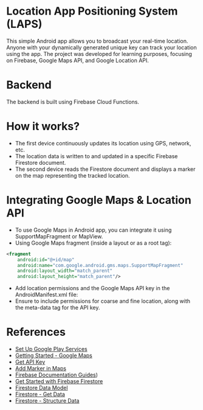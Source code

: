 # Location App Positioning System (LAPS)

This simple Android app allows you to broadcast your real-time location. Anyone with your dynamically generated unique key can track your location using the app. The project was developed for learning purposes, focusing on Firebase, Google Maps API, and Google Location API.

# Backend
The backend is built using Firebase Cloud Functions. 

# How it works?

- The first device continuously updates its location using GPS, network, etc.
- The location data is written to and updated in a specific Firebase Firestore document.
- The second device reads the Firestore document and displays a marker on the map representing the tracked location.

# Integrating Google Maps & Location API
- To use Google Maps in Android app, you can integrate it using SupportMapFragment or MapView.
- Using Google Maps fragment (inside a layout or as a root tag):
 
```xml
<fragment
	android:id="@+id/map"
	android:name="com.google.android.gms.maps.SupportMapFragment"
	android:layout_width="match_parent"
	android:layout_height="match_parent"/>
```

- Add location permissions and the Google Maps API key in the AndroidManifest.xml file:
- Ensure to include permissions for coarse and fine location, along with the meta-data tag for the API key.

# References
- [Set Up Google Play Services](https://developers.google.com/android/guides/setup)
- [Getting Started - Google Maps](https://developers.google.com/maps/documentation/android-api/start)
- [Get API Key](https://developers.google.com/maps/documentation/android-api/signup)
- [Add Marker in Maps](https://developers.google.com/maps/documentation/android-api/map-with-marker)
- [Firebase Documentation Guides](https://firebase.google.com/docs/guides/))
- [Get Started with Firebase Firestore](https://firebase.google.com/docs/firestore/quickstart)
- [Firestore Data Model](https://firebase.google.com/docs/firestore/data-model)
- [Firestore - Get Data](https://firebase.google.com/docs/firestore/query-data/get-data)
- [Firestore - Structure Data](https://firebase.google.com/docs/firestore/manage-data/structure-data)

